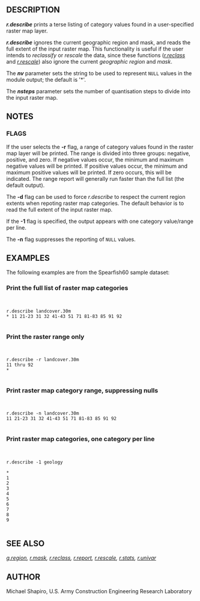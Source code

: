 
## DESCRIPTION

***r.describe*** prints a terse listing of category values found in
a user-specified raster map layer.

***r.describe*** ignores the current geographic region and mask, and
reads the full extent of the input raster map. This functionality is useful if the
user intends to *reclassify* or *rescale* the data,
since these functions (*[r.reclass](r.reclass.html)* and
*[r.rescale](r.rescale.html)*)
also ignore the current *geographic region*
and *mask*.

The ***nv*** parameter sets the string to be used to represent `NULL`
values in the module output; the default is '\*'.

The ***nsteps*** parameter sets the number of quantisation steps to divide into
the input raster map.

## NOTES

### FLAGS

If the user selects the **-r** flag, a range of category values found in
the raster map layer will be printed. The range is divided into three groups:
negative, positive, and zero. If negative values occur, the minimum and maximum
negative values will be printed. If positive values occur, the minimum and maximum
positive values will be printed. If zero occurs, this will be indicated. The range
report will generally run faster than the full list (the default output).

The **-d** flag can be used to force *r.describe* to respect the current region
extents when repoting raster map categories. The default behavior is to read the full
extent of the input raster map.

If the **-1** flag is specified, the output appears with one category value/range per line.

The **-n** flag suppresses the reporting of `NULL` values.

## EXAMPLES

The following examples are from the Spearfish60 sample dataset:

### Print the full list of raster map categories

```


r.describe landcover.30m
* 11 21-23 31 32 41-43 51 71 81-83 85 91 92


```

### Print the raster range only

```


r.describe -r landcover.30m
11 thru 92
*


```

### Print raster map category range, suppressing nulls

```


r.describe -n landcover.30m
11 21-23 31 32 41-43 51 71 81-83 85 91 92


```

### Print raster map categories, one category per line

```


r.describe -1 geology

*
1
2
3
4
5
6
7
8
9


```

## SEE ALSO

*[g.region](g.region.html),
[r.mask](r.mask.html),
[r.reclass](r.reclass.html),
[r.report](r.report.html),
[r.rescale](r.rescale.html),
[r.stats](r.stats.html),
[r.univar](r.univar.html)*

## AUTHOR

Michael Shapiro, U.S. Army Construction Engineering Research Laboratory
